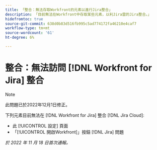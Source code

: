 ```yaml
---
title: 「整合：無法存取Workfront的元素以進行Jira整合」
description: 「目前無法在Workfront中存取某些元素，以利Jira雲的Jira整合。」
hidefromtoc: true
source-git-commit: 638d0b83d516fb995c5ad774172fa46210e4caf7
workflow-type: tm+mt
source-wordcount: '61'
ht-degree: 6%

---
```



# 整合：無法訪問 [!DNL Workfront for Jira] 整合

>[!NOTE]
>
>此問題已於2022年12月1日修正。

下列元素目前無法在 [!DNL Workfront for Jira] 整合 [!DNL Jira Cloud]:

* 此 [!UICONTROL 設定] 頁面
* 「[!UICONTROL 開啟Workfront]」按鈕 [!DNL Jira] 問題

_於 2022 年 11 月 18 日首次通報。_

